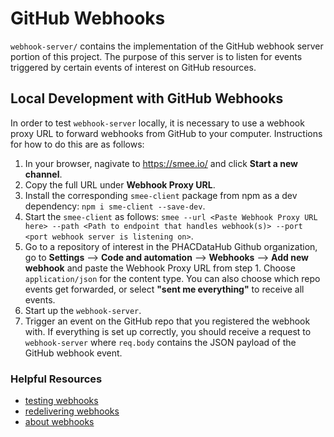 # GitHub Webhooks

`webhook-server/` contains the implementation of the GitHub webhook server portion of this project. The purpose of this server is to listen for events triggered by certain events of interest on GitHub resources.

## Local Development with GitHub Webhooks

In order to test `webhook-server` locally, it is necessary to use a webhook proxy URL to forward webhooks from GitHub to your computer. Instructions for how to do this are as follows:

1. In your browser, nagivate to https://smee.io/ and click **Start a new channel**.
2. Copy the full URL under **Webhook Proxy URL**.
3. Install the corresponding `smee-client` package from npm as a dev dependency: `npm i sme-client --save-dev`.
4. Start the `smee-client` as follows: `smee --url <Paste Webhook Proxy URL here> --path <Path to endpoint that handles webhook(s)> --port <port webhook server is listening on>`.
5. Go to a repository of interest in the PHACDataHub Github organization, go to **Settings** --> **Code and automation** --> **Webhooks** --> **Add new webhook** and paste the Webhook Proxy URL from step 1. Choose `application/json` for the content type. You can also choose which repo events get forwarded, or select **"sent me everything"** to receive all events.
6. Start up the `webhook-server`.
7. Trigger an event on the GitHub repo that you registered the webhook with. If everything is set up correctly, you should receive a request to `webhook-server` where `req.body` contains the JSON payload of the GitHub webhook event.



### Helpful Resources

- [testing webhooks](https://docs.github.com/en/webhooks/testing-and-troubleshooting-webhooks/testing-webhooks)
- [redelivering webhooks](https://docs.github.com/en/webhooks/testing-and-troubleshooting-webhooks/redelivering-webhooks)
- [about webhooks](https://docs.github.com/en/webhooks/about-webhooks)